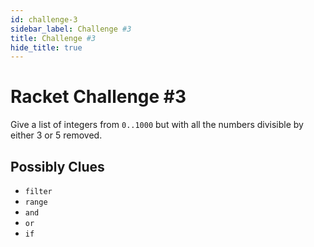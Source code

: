 ```yaml
---
id: challenge-3
sidebar_label: Challenge #3
title: Challenge #3
hide_title: true
---
```


# Racket Challenge #3

Give a list of integers from `0..1000` but with all the numbers divisible by 
either 3 or 5 removed.

## Possibly Clues

* `filter`
* `range`
* `and`
* `or`
* `if`
